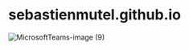 # sebastienmutel.github.io

![MicrosoftTeams-image (9)](https://github.com/sebastienmutel/sebastienmutel.github.io/assets/85298718/650c7257-7ac1-4b6c-bc9a-4043954dcf97)
